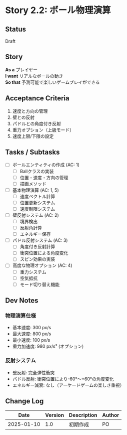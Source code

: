 # Story 2.2: ボール物理演算

## Status
Draft

## Story
**As a** プレイヤー  
**I want** リアルなボールの動き  
**So that** 予測可能で楽しいゲームプレイができる

## Acceptance Criteria
1. 速度と方向の管理
2. 壁との反射
3. パドルとの角度付き反射
4. 重力オプション（上級モード）
5. 速度上限/下限の設定

## Tasks / Subtasks
- [ ] ボールエンティティの作成 (AC: 1)
  - [ ] Ballクラスの実装
  - [ ] 位置・速度・方向の管理
  - [ ] 描画メソッド
- [ ] 基本物理演算 (AC: 1, 5)
  - [ ] 速度ベクトル計算
  - [ ] 位置更新システム
  - [ ] 速度制限システム
- [ ] 壁反射システム (AC: 2)
  - [ ] 境界検出
  - [ ] 反射角計算
  - [ ] エネルギー保存
- [ ] パドル反射システム (AC: 3)
  - [ ] 角度付き反射計算
  - [ ] 衝突位置による角度変化
  - [ ] スピン効果の実装
- [ ] 高度な物理オプション (AC: 4)
  - [ ] 重力システム
  - [ ] 空気抵抗
  - [ ] モード切り替え機能

## Dev Notes
### 物理演算仕様
- 基本速度: 300 px/s
- 最大速度: 800 px/s
- 最小速度: 100 px/s
- 重力加速度: 980 px/s² (オプション)

### 反射システム
- 壁反射: 完全弾性衝突
- パドル反射: 衝突位置により-60°〜+60°の角度変化
- エネルギー減衰: なし（アーケードゲームの楽しさ重視）

## Change Log
| Date | Version | Description | Author |
|------|---------|-------------|---------|
| 2025-01-10 | 1.0 | 初期作成 | PO |